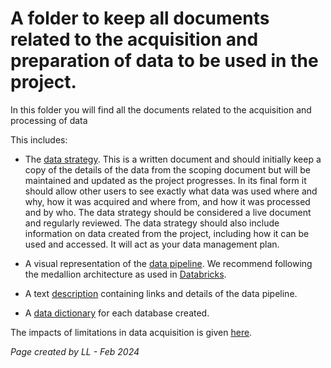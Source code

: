 # A folder to keep all documents related to the acquisition and preparation of data to be used in the project.

In this folder you will find all the documents related to the acquisition and processing of data


This includes: 

* The [data strategy](/docs/2.DataAcquisitionAndPreparation/DataStrategy.md). This is a written document and should initially keep a copy of the details of the data from the scoping document but will be maintained and updated as the project progresses. In its final form it should allow other users to see exactly what data was used where and why, how it was acquired and where from, and how it was processed and by who. The data strategy should be considered a live document and regularly reviewed. The data strategy should also include information on data created from the project, including how it can be used and accessed. It will act as your data management plan. 

* A visual representation of the [data pipeline](/docs/2.DataAcquisitionAndPreparation/Data%20Flow/DataPipeline.txt). We recommend following the medallion architecture as used in [Databricks](https://www.databricks.com/glossary/medallion-architecture).  
* A text [description](/docs/2.DataAcquisitionAndPreparation/Data%20Pipeline/DataDefintion.md) containing links and details of the data pipeline. 

* A [data dictionary](/docs/2.DataAcquisitionAndPreparation/Data%20Dictionaries/) for each database created.

The impacts of limitations in data acquisition is given [here](/docs/Guidance/MissingData.md).



 *Page created by LL - Feb 2024*
